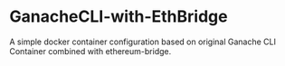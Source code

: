 # GanacheCLI-with-EthBridge
A simple docker container configuration based on original Ganache CLI Container combined with ethereum-bridge.
